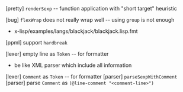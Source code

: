 [pretty] `renderSexp` -- function application with "short target" heuristic

[bug] `flexWrap` does not really wrap well -- using `group` is not enough

- x-lisp/examples/langs/blackjack/blackjack.lisp.fmt

[ppml] support `hardbreak`

[lexer] empty line as `Token` -- for formatter

- be like XML parser which include all information

[lexer] `Comment` as `Token` -- for formatter
[parser] `parseSexpWithComment`
[parser] parse `Comment` as `(@line-comment "<comment-line>")`
